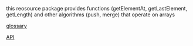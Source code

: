 this reosource package provides functions (getElementAt, getLastElement, getLength) and other algorithms (push, merge) that operate on arrays 

[glossary](./pareto/src/data/glossary.data.ts)

[API](./pareto/src/data/api.data.ts)
